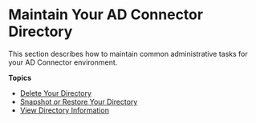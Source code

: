 # Maintain Your AD Connector Directory<a name="ad_connector_maintain"></a>

This section describes how to maintain common administrative tasks for your AD Connector environment\.

**Topics**
+ [Delete Your Directory](ad_connector_delete.md)
+ [Snapshot or Restore Your Directory](ad_connector_snapshots.md)
+ [View Directory Information](ad_connector_view_directory_info.md)